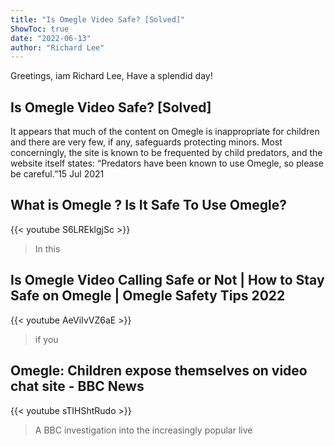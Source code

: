 ```yaml
---
title: "Is Omegle Video Safe? [Solved]"
ShowToc: true 
date: "2022-06-13"
author: "Richard Lee" 
---
```


Greetings, iam Richard Lee, Have a splendid day!
## Is Omegle Video Safe? [Solved]
It appears that much of the content on Omegle is inappropriate for children and there are very few, if any, safeguards protecting minors. Most concerningly, the site is known to be frequented by child predators, and the website itself states: “Predators have been known to use Omegle, so please be careful.”15 Jul 2021

## What is Omegle ? Is It Safe To Use Omegle?
{{< youtube S6LREklgjSc >}}
>In this 

## Is Omegle Video Calling Safe or Not | How to Stay Safe on Omegle | Omegle Safety Tips 2022
{{< youtube AeViIvVZ6aE >}}
>if you 

## Omegle: Children expose themselves on video chat site - BBC News
{{< youtube sTIHShtRudo >}}
>A BBC investigation into the increasingly popular live 

